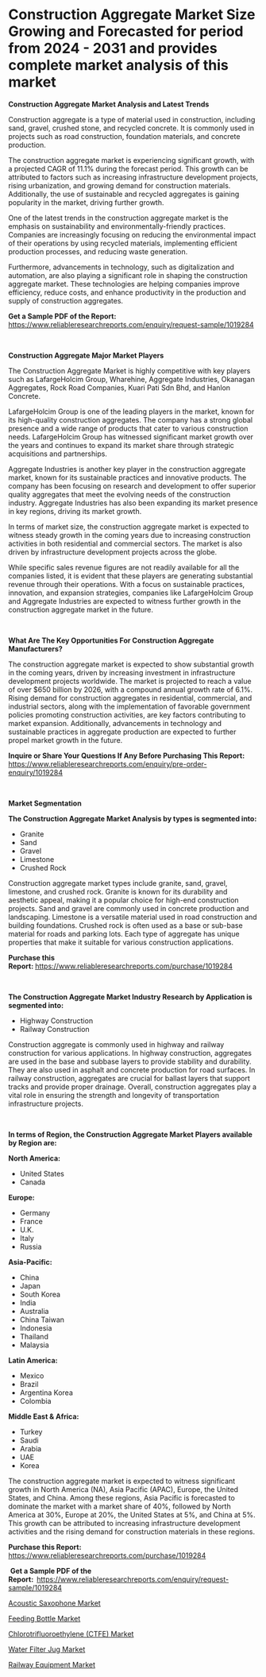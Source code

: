<p><h1>Construction Aggregate Market Size Growing and Forecasted for period from 2024 - 2031 and provides complete market analysis of this market</h1></p><p><strong>Construction Aggregate Market Analysis and Latest Trends</strong></p>
<p><p>Construction aggregate is a type of material used in construction, including sand, gravel, crushed stone, and recycled concrete. It is commonly used in projects such as road construction, foundation materials, and concrete production.</p><p>The construction aggregate market is experiencing significant growth, with a projected CAGR of 11.1% during the forecast period. This growth can be attributed to factors such as increasing infrastructure development projects, rising urbanization, and growing demand for construction materials. Additionally, the use of sustainable and recycled aggregates is gaining popularity in the market, driving further growth.</p><p>One of the latest trends in the construction aggregate market is the emphasis on sustainability and environmentally-friendly practices. Companies are increasingly focusing on reducing the environmental impact of their operations by using recycled materials, implementing efficient production processes, and reducing waste generation.</p><p>Furthermore, advancements in technology, such as digitalization and automation, are also playing a significant role in shaping the construction aggregate market. These technologies are helping companies improve efficiency, reduce costs, and enhance productivity in the production and supply of construction aggregates.</p></p>
<p><strong>Get a Sample PDF of the Report:&nbsp;</strong> <a href="https://www.reliableresearchreports.com/enquiry/request-sample/1019284">https://www.reliableresearchreports.com/enquiry/request-sample/1019284</a></p>
<p>&nbsp;</p>
<p><strong>Construction Aggregate Major Market Players</strong></p>
<p><p>The Construction Aggregate Market is highly competitive with key players such as LafargeHolcim Group, Wharehine, Aggregate Industries, Okanagan Aggregates, Rock Road Companies, Kuari Pati Sdn Bhd, and Hanlon Concrete. </p><p>LafargeHolcim Group is one of the leading players in the market, known for its high-quality construction aggregates. The company has a strong global presence and a wide range of products that cater to various construction needs. LafargeHolcim Group has witnessed significant market growth over the years and continues to expand its market share through strategic acquisitions and partnerships.</p><p>Aggregate Industries is another key player in the construction aggregate market, known for its sustainable practices and innovative products. The company has been focusing on research and development to offer superior quality aggregates that meet the evolving needs of the construction industry. Aggregate Industries has also been expanding its market presence in key regions, driving its market growth.</p><p>In terms of market size, the construction aggregate market is expected to witness steady growth in the coming years due to increasing construction activities in both residential and commercial sectors. The market is also driven by infrastructure development projects across the globe.</p><p>While specific sales revenue figures are not readily available for all the companies listed, it is evident that these players are generating substantial revenue through their operations. With a focus on sustainable practices, innovation, and expansion strategies, companies like LafargeHolcim Group and Aggregate Industries are expected to witness further growth in the construction aggregate market in the future.</p></p>
<p>&nbsp;</p>
<p><strong>What Are The Key Opportunities For Construction Aggregate Manufacturers?</strong></p>
<p><p>The construction aggregate market is expected to show substantial growth in the coming years, driven by increasing investment in infrastructure development projects worldwide. The market is projected to reach a value of over $650 billion by 2026, with a compound annual growth rate of 6.1%. Rising demand for construction aggregates in residential, commercial, and industrial sectors, along with the implementation of favorable government policies promoting construction activities, are key factors contributing to market expansion. Additionally, advancements in technology and sustainable practices in aggregate production are expected to further propel market growth in the future.</p></p>
<p><strong>Inquire or Share Your Questions If Any Before Purchasing This Report:</strong> <a href="https://www.reliableresearchreports.com/enquiry/pre-order-enquiry/1019284">https://www.reliableresearchreports.com/enquiry/pre-order-enquiry/1019284</a></p>
<p>&nbsp;</p>
<p><strong>Market Segmentation</strong></p>
<p><strong>The Construction Aggregate Market Analysis by types is segmented into:</strong></p>
<p><ul><li>Granite</li><li>Sand</li><li>Gravel</li><li>Limestone</li><li>Crushed Rock</li></ul></p>
<p><p>Construction aggregate market types include granite, sand, gravel, limestone, and crushed rock. Granite is known for its durability and aesthetic appeal, making it a popular choice for high-end construction projects. Sand and gravel are commonly used in concrete production and landscaping. Limestone is a versatile material used in road construction and building foundations. Crushed rock is often used as a base or sub-base material for roads and parking lots. Each type of aggregate has unique properties that make it suitable for various construction applications.</p></p>
<p><strong>Purchase this Report:&nbsp;</strong><a href="https://www.reliableresearchreports.com/purchase/1019284">https://www.reliableresearchreports.com/purchase/1019284</a></p>
<p>&nbsp;</p>
<p><strong>The Construction Aggregate Market Industry Research by Application is segmented into:</strong></p>
<p><ul><li>Highway Construction</li><li>Railway Construction</li></ul></p>
<p><p>Construction aggregate is commonly used in highway and railway construction for various applications. In highway construction, aggregates are used in the base and subbase layers to provide stability and durability. They are also used in asphalt and concrete production for road surfaces. In railway construction, aggregates are crucial for ballast layers that support tracks and provide proper drainage. Overall, construction aggregates play a vital role in ensuring the strength and longevity of transportation infrastructure projects.</p></p>
<p>&nbsp;</p>
<p><strong>In terms of Region, the Construction Aggregate Market Players available by Region are:</strong></p>
<p>
    <p> <strong> North America: </strong>
        <ul>
            <li>United States</li>
            <li>Canada</li>
        </ul>
        </p> 
    <p> <strong> Europe: </strong>
        <ul>
            <li>Germany</li>
            <li>France</li>
            <li>U.K.</li>
            <li>Italy</li>
            <li>Russia</li>
        </ul>
        </p> 
    <p> <strong> Asia-Pacific: </strong>
        <ul>
            <li>China</li>
            <li>Japan</li>
            <li>South Korea</li>
            <li>India</li>
            <li>Australia</li>
            <li>China Taiwan</li>
            <li>Indonesia</li>
            <li>Thailand</li>
            <li>Malaysia</li>
        </ul>
        </p> 
    <p> <strong> Latin America: </strong>
        <ul>
            <li>Mexico</li>
            <li>Brazil</li>
            <li>Argentina Korea</li>
            <li>Colombia</li>
        </ul>
        </p> 
    <p> <strong> Middle East & Africa: </strong>
        <ul>
            <li>Turkey</li>
            <li>Saudi</li>
            <li>Arabia</li>
            <li>UAE</li>
            <li>Korea</li>
        </ul>
    </p>
    </p>
<p><p>The construction aggregate market is expected to witness significant growth in North America (NA), Asia Pacific (APAC), Europe, the United States, and China. Among these regions, Asia Pacific is forecasted to dominate the market with a market share of 40%, followed by North America at 30%, Europe at 20%, the United States at 5%, and China at 5%. This growth can be attributed to increasing infrastructure development activities and the rising demand for construction materials in these regions.</p></p>
<p><strong>Purchase this Report: </strong><a href="https://www.reliableresearchreports.com/purchase/1019284">https://www.reliableresearchreports.com/purchase/1019284</a></p>
<p>&nbsp;<strong>Get a Sample PDF of the Report:&nbsp;&nbsp;</strong><a href="https://www.reliableresearchreports.com/enquiry/request-sample/1019284">https://www.reliableresearchreports.com/enquiry/request-sample/1019284</a></p>
<p><strong></strong></p>
<p><p><a href="https://medium.com/@harveybeer951/acoustic-saxophone-market-research-report-its-history-and-forecast-2024-to-2031-77e0e941139e">Acoustic Saxophone Market</a></p><p><a href="https://github.com/jsmusil/Market-Research-Report-List-1/blob/main/feeding-bottle-market.md">Feeding Bottle Market</a></p><p><a href="https://github.com/bmorecock/Market-Research-Report-List-1/blob/main/chlorotrifluoroethylene-ctfe-market.md">Chlorotrifluoroethylene (CTFE) Market</a></p><p><a href="https://medium.com/@harveybeer951/water-filter-jug-market-trends-forecast-and-competitive-analysis-to-2031-18b50cd37a20">Water Filter Jug Market</a></p><p><a href="https://medium.com/@harveybeer951/railway-equipment-market-research-report-its-history-and-forecast-2024-to-2031-db8f012ef647">Railway Equipment Market</a></p></p>